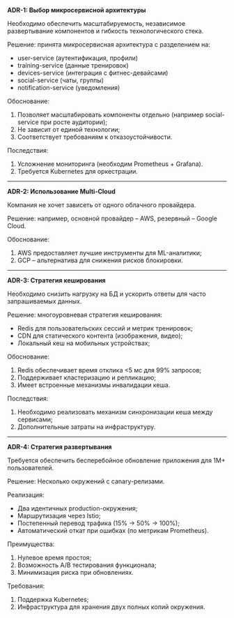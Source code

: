 **ADR-1: Выбор микросервисной архитектуры**

Необходимо обеспечить масштабируемость, независимое развертывание компонентов и гибкость технологического стека.

Решение: принята микросервисная архитектура с разделением на:
  - user-service (аутентификация, профили)
  - training-service (данные тренировок)
  - devices-service (интеграция с фитнес-девайсами)
  - social-service (чаты, группы)
  - notification-service (уведомления)

Обоснование:
1. Позволяет масштабировать компоненты отдельно (например social-service при росте аудитории);
2. Не зависит от единой технологии;
3. Соответствует требованиям к отказоустойчивости.

Последствия:
1. Усложнение мониторинга (необходим Prometheus + Grafana).
2. Требуется Kubernetes для оркестрации.

---

**ADR-2: Использование Multi-Cloud**

Компания не хочет зависеть от одного облачного провайдера.

Решение: например, основной провайдер – AWS, резервный – Google Cloud.

Обоснование:
1. AWS предоставляет лучшие инструменты для ML-аналитики;
2. GCP – альтернатива для снижения рисков блокировки.

---

**ADR-3: Стратегия кеширования**

Необходимо снизить нагрузку на БД и ускорить ответы для часто запрашиваемых данных.

Решение: многоуровневая стратегия кеширования:
  - Redis для пользовательских сессий и метрик тренировок;
  - CDN для статического контента (изображения, видео);
  - Локальный кеш на мобильных устройствах;


Обоснование:
1. Redis обеспечивает время отклика <5 мс для 99% запросов;
2. Поддерживает кластеризацию и репликацию;
3. Имеет встроенные механизмы инвалидации кеша.

Последствия:
1. Необходимо реализовать механизм синхронизации кеша между сервисами;
2. Дополнительные затраты на инфраструктуру.

---

**ADR-4: Стратегия развертывания**

Требуется обеспечить бесперебойное обновление приложения для 1M+ пользователей.

Решение: Несколько окружений с canary-релизами.

Реализация:
  - Два идентичных production-окружения;
  - Маршрутизация через Istio;
  - Постепенный перевод трафика (15% → 50% → 100%);
  - Автоматический откат при ошибках (по метрикам Prometheus).

Преимущества:
1. Нулевое время простоя;
2. Возможность A/B тестирования функционала;
3. Минимизация риска при обновлениях.

Требования:
1. Поддержка Kubernetes;
2. Инфраструктура для хранения двух полных копий окружения.
